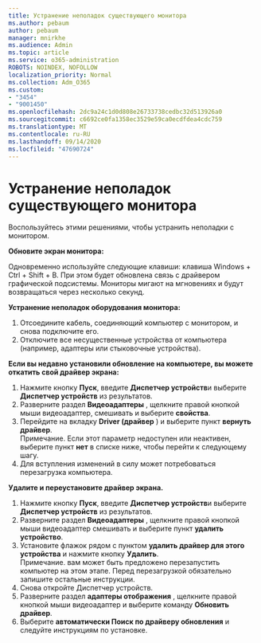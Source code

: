 ```yaml
---
title: Устранение неполадок существующего монитора
ms.author: pebaum
author: pebaum
manager: mnirkhe
ms.audience: Admin
ms.topic: article
ms.service: o365-administration
ROBOTS: NOINDEX, NOFOLLOW
localization_priority: Normal
ms.collection: Adm_O365
ms.custom:
- "3454"
- "9001450"
ms.openlocfilehash: 2dc9a24c1d0d808e26733738cedbc32d513926a0
ms.sourcegitcommit: c6692ce0fa1358ec3529e59ca0ecdfdea4cdc759
ms.translationtype: MT
ms.contentlocale: ru-RU
ms.lasthandoff: 09/14/2020
ms.locfileid: "47690724"
---
```

# <a name="troubleshoot-an-existing-monitor"></a>Устранение неполадок существующего монитора

Воспользуйтесь этими решениями, чтобы устранить неполадки с монитором. 

**Обновите экран монитора:**

Одновременно используйте следующие клавиши: клавиша Windows + Ctrl + Shift + B. При этом будет обновлена связь с драйвером графической подсистемы. Мониторы мигают на мгновениях и будут возвращаться через несколько секунд.

**Устранение неполадок оборудования монитора:**

1. Отсоедините кабель, соединяющий компьютер с монитором, и снова подключите его.
2. Отключите все несущественные устройства от компьютера (например, адаптеры или стыковочные устройства).

**Если вы недавно установили обновление на компьютере, вы можете откатить свой драйвер экрана:**

1. Нажмите кнопку **Пуск**, введите **Диспетчер устройств**и выберите **Диспетчер устройств** из результатов.
2. Разверните раздел **Видеоадаптеры** , щелкните правой кнопкой мыши видеоадаптер, смешивать и выберите **свойства**.
3. Перейдите на вкладку **Driver (драйвер** ) и выберите пункт **вернуть драйвер**. <br>
Примечание. Если этот параметр недоступен или неактивен, выберите пункт **нет** в списке ниже, чтобы перейти к следующему шагу.
4. Для вступления изменений в силу может потребоваться перезагрузка компьютера.

**Удалите и переустановите драйвер экрана.**

1. Нажмите кнопку **Пуск**, введите **Диспетчер устройств**и выберите **Диспетчер устройств** из результатов.
2. Разверните раздел **Видеоадаптеры** , щелкните правой кнопкой мыши видеоадаптер смешивать и выберите пункт **удалить устройство**. 
3. Установите флажок рядом с пунктом **удалить драйвер для этого устройства** и нажмите кнопку **Удалить**.<br>
Примечание. вам может быть предложено перезапустить компьютер на этом этапе. Перед перезагрузкой обязательно запишите остальные инструкции.
4. Снова откройте Диспетчер устройств.
5. Разверните раздел **адаптеры отображения** , щелкните правой кнопкой мыши видеоадаптер и выберите команду **Обновить драйвер**.
6. Выберите **автоматически Поиск по драйверу обновления** и следуйте инструкциям по установке.